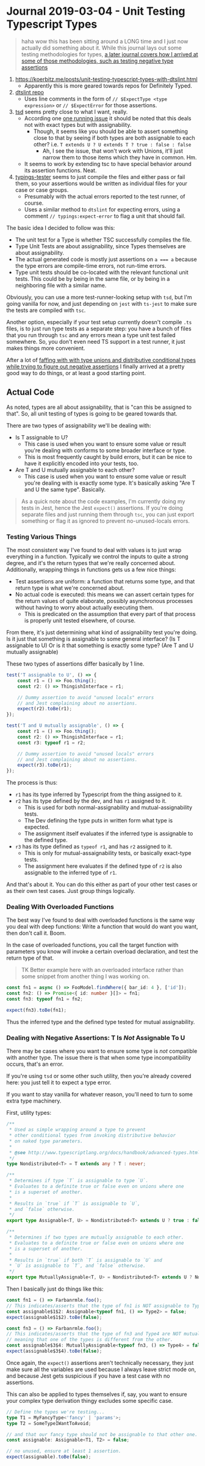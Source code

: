 Journal 2019-03-04 - Unit Testing Typescript Types
==================================================

> haha wow this has been sitting around a LONG time and I just now actually did something about it.  While this journal lays out some testing methodologies for types, [a later journal covers how I arrived at some of those methodologies, such as testing negative type assertions](./Journal%202019-08-20%20-%20Unit%20Testing%20Negative%20Type%20Assertions.md)

1. https://koerbitz.me/posts/unit-testing-typescript-types-with-dtslint.html
    - Apparently this is more geared towards repos for Definitely Typed.
2. [dtslint repo](https://github.com/Microsoft/dtslint)
    - Uses line comments in the form of `// $ExpectType <type expression>` or `// $ExpectError` for those assertions.
3. [tsd](https://www.npmjs.com/package/tsd) seems pretty close to what I want, really.
    - According one [one running issue](https://github.com/SamVerschueren/tsd/issues/10) it should be noted that this deals not with exact types but with assignability.
        - Though, it seems like you should be able to assert something close to that by seeing if both types are both assignable to each other?  i.e. `T extends U ? U extends T ? true : false : false`
            - Ah, I see the issue, that won't work with Unions, it'll just narrow them to those items which they have in common.  Hm.
    - It seems to work by extending tsc to have special behavior around its assertion functions.  Neat.
4. [typings-tester](https://www.npmjs.com/package/typings-tester) seems to just compile the files and either pass or fail them, so your assertions would be written as individual files for your case or case groups.
    - Presumably with the actual errors reported to the test runner, of course.
    - Uses a similar method to `dtslint` for expecting errors, using a comment `// typings:expect-error` to flag a unit that should fail.

The basic idea I decided to follow was this:

- The unit test for a Type is whether TSC successfully compiles the file.
- Type Unit Tests are about assignability, since Types themselves are about assignability.
- The actual generated code is mostly just assertions on `a === a` because the type errors are compile-time errors, not run-time errors.
- Type unit tests should be co-located with the relevant functional unit tests.  This could be by being in the same file, or by being in a neighboring file with a similar name.

Obviously, you can use a more test-runner-looking setup with `tsd`, but I'm going vanilla for now, and just depending on `jest` with `ts-jest` to make sure the tests are compiled with `tsc`.

Another option, especially if your test setup currently doesn't compile `.ts` files, is to just run type tests as a separate step: you have a bunch of files that you run through `tsc` and any errors mean a type unit test failed somewhere.  So, you don't even need TS support in a test runner, it just makes things more convenient.

After a lot of [faffing with with type unions and distributive conditional types while trying to figure out negative assertions](./Journal%202019-08-20%20-%20Unit%20Testing%20Negative%20Type%20Assertions.md) I finally arrived at a pretty good way to do things, or at least a good starting point.



## Actual Code

As noted, types are all about assignability, that is "can this be assigned to that".  So, all unit testing of types is going to be geared towards that.

There are two types of assignability we'll be dealing with:

- Is T assignable to U?
    - This case is used when you want to ensure some value or result you're dealing with conforms to some broader interface or type.
    - This is most frequently caught by build errors, but it can be nice to have it explicitly encoded into your tests, too.
- Are T and U mutually assignable to each other?
    - This case is used when you want to ensure some value or result you're dealing with is exactly some type.  It's basically asking "Are T and U the same type".  Basically.

> As a quick note about the code examples, I'm currently doing my tests in Jest, hence the Jest `expect()` assertions.  If you're doing separate files and just running them through `tsc`, you can just export something or flag it as ignored to prevent no-unused-locals errors.


### Testing Various Things

The most consistent way I've found to deal with values is to just wrap everything in a function.  Typically we control the inputs to quite a strong degree, and it's the return types that we're really concerned about.  Additionally, wrapping things in functions gets us a few nice things:

- Test assertions are uniform: a function that returns some type, and that return type is what we're concerned about.
- No actual code is executed: this means we can assert certain types for the return values of quite elaborate, possibly asynchronous processes without having to worry about actually executing them.
    - This is predicated on the assumption that every part of that process is properly unit tested elsewhere, of course.

From there, it's just determining what kind of assignability test you're doing.  Is it just that something is assignable to some general interface? (Is T assignable to U)  Or is it that something is exactly some type? (Are T and U mutually assignable)

These two types of assertions differ basically by 1 line.

```typescript
test('T assignable to U', () => {
    const r1 = () => Foo.thing();
    const r2: () => ThingishInterface = r1;

    // Dummy assertion to avoid "unused locals" errors
    // and Jest complaining about no assertions.
    expect(r2).toBe(r1);
});

test('T and U mutually assignable', () => {
    const r1 = () => Foo.thing();
    const r2: () => ThingishInterface = r1;
    const r3: typeof r1 = r2;

    // Dummy assertion to avoid "unused locals" errors
    // and Jest complaining about no assertions.
    expect(r3).toBe(r1);
});
```

The process is thus:

- `r1` has its type inferred by Typescript from the thing assigned to it.
- `r2` has its type defined by the dev, and has `r1` assigned to it.
    - This is used for both normal-assignability and mutual-assignability tests.
    - The Dev defining the type puts in written form what type is expected.
    - The assignment itself evaluates if the inferred type is assignable to the defined type.
- `r3` has its type defined as `typeof r1`, and has `r2` assigned to it.
    - This is only for mutual-assaignability tests, or basically exact-type tests.
    - The assignment here evaluates if the defined type of `r2` is also assignable to the inferred type of `r1`.

And that's about it.  You can do this either as part of your other test cases or as their own test cases.  Just group things logically.


### Dealing With Overloaded Functions

The best way I've found to deal with overloaded functions is the same way you deal with deep functions: Write a function that would do want you want, then don't call it.  Boom.

In the case of overloaded functions, you call the target function with parameters you know will invoke a certain overload declaration, and test the return type of that.

> TK Better example here with an overloaded interface rather than some snippet from another thing I was working on.

```typescript
const fn1 = async () => FooModel.findWhere({ bar_id: 4 }, ['id']);
const fn2: () => Promise<{ id: number }[]> = fn1;
const fn3: typeof fn1 = fn2;

expect(fn3).toBe(fn1);
```

Thus the inferred type and the defined type tested for mutual assignability.


### Dealing with Negative Assertions: T Is _Not_ Assignable To U

There may be cases where you want to ensure some type is _not_ compatible with another type.  The issue there is that when some type incompatibility occurs, that's an error.

If you're using `tsd` or some other such utility, then you're already covered here: you just tell it to expect a type error.

If you want to stay vanilla for whatever reason, you'll need to turn to some extra type machinery.

First, utility types:

```typescript
/**
 * Used as simple wrapping around a type to prevent
 * other conditional types from invoking distributive behavior
 * on naked type parameters.
 *
 * @see http://www.typescriptlang.org/docs/handbook/advanced-types.html#distributive-conditional-types
 */
type Nondistributed<T> = T extends any ? T : never;

/**
 * Determines if type `T` is assignable to type `U`.
 * Evaluates to a definite true or false even on unions where one
 * is a superset of another.
 *
 * Results in `true` if `T` is assignable to `U`,
 * and `false` otherwise.
 */
export type Assignable<T, U> = Nondistributed<T> extends U ? true : false;

/**
 * Determines if two types are mutually assignable to each other.
 * Evaluates to a definite true or false even on unions where one
 * is a superset of another.
 *
 * Results in `true` if both `T` is assignable to `U` and
 * `U` is assignable to `T`, and `false` otherwise.
 */
export type MutuallyAssignable<T, U> = Nondistributed<T> extends U ? Nondistributed<U> extends T ? true : false : false;
```

Then I basically just do things like this:

```typescript
const fn1 = () => Farbanrmle.foo();
// This indicates/asserts that the type of fn1 is NOT assignable to Type2.
const assignable$1$2: Assignable<typeof fn1, () => Type2> = false;
expect(assignable$1$2).toBe(false);

const fn3 = () => Farbanrmle.foo();
// This indicates/asserts that the type of fn3 and Type4 are NOT mutually assignable,
// meaning that one of the types is different from the other.
const assignable$3$4: MutuallyAssignable<typeof fn3, () => Type4> = false;
expect(assignable$3$4).toBe(false);
```

Once again, the `expect()` assertions aren't technically necessary, they just make sure all the variables are used because I always leave strict mode on, and because Jest gets suspicious if you have a test case with no assertions.

This can also be applied to types themselves if, say, you want to ensure your complex type derivation thingy excludes some specific case.

```typescript
// Define the types we're testing...
type T1 = MyFancyType<'fancy' | 'params'>;
type T2 = SomeTypeIWantToAvoid;

// and that our fancy type should not be assignable to that other one.
const assignable: Assignable<T1, T2> = false;

// no unused, ensure at least 1 assertion.
expect(assignable).toBe(false);
```
